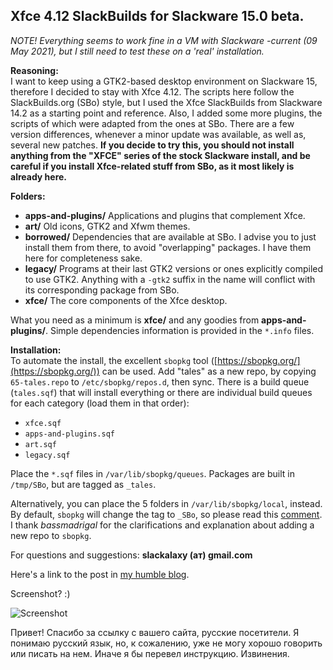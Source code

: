 ## Xfce 4.12 SlackBuilds for Slackware 15.0 beta.

*NOTE! Everything seems to work fine in a VM with Slackware -current (09 May 2021), but I still need to test these on a 'real' installation.*

**Reasoning:**  
I want to keep using a GTK2-based desktop environment on Slackware 15, therefore I decided to stay with Xfce 4.12. The scripts here follow the SlackBuilds.org (SBo) style, but I used the Xfce SlackBuilds from Slackware 14.2 as a starting point and reference. Also, I added some more plugins, the scripts of which were adapted from the ones at SBo. There are a few version differences, whenever a minor update was available, as well as, several new patches. **If you decide to try this, you should not install anything from the "XFCE" series of the stock Slackware install, and be careful if you install Xfce-related stuff from SBo, as it most likely is already here.**

**Folders:**  
 - **apps-and-plugins/** Applications and plugins that complement Xfce.
 - **art/** Old icons, GTK2 and Xfwm themes.
 - **borrowed/** Dependencies that are available at SBo. I advise you to just install them from there, to avoid "overlapping" packages. I have them here for completeness sake.
 - **legacy/** Programs at their last GTK2 versions or ones explicitly compiled to use GTK2. Anything with a `-gtk2` suffix in the name will conflict with its corresponding package from SBo.
 - **xfce/** The core components of the Xfce desktop.
 
What you need as a minimum is **xfce/** and any goodies from **apps-and-plugins/**. Simple dependencies information is provided in the `*.info` files. 

**Installation:**  
To automate the install, the excellent `sbopkg` tool ([https://sbopkg.org/](https://sbopkg.org/)) can be used. Add "tales" as a new repo, by copying `65-tales.repo` to `/etc/sbopkg/repos.d`, then sync. There is a build queue (`tales.sqf`) that will install everything or there are individual build queues for each category (load them in that order):
 - `xfce.sqf`
 - `apps-and-plugins.sqf`
 - `art.sqf`
 - `legacy.sqf`

Place the `*.sqf` files in `/var/lib/sbopkg/queues`. Packages are built in `/tmp/SBo`, but are tagged as `_tales`.

Alternatively, you can place the 5 folders in `/var/lib/sbopkg/local`, instead. By default, `sbopkg` will change the tag to `_SBo`, so please read this [comment](https://www.linuxquestions.org/questions/slackware-14/xfce-4-12-on-slackware-15-0-beta-gtk2-desktop-4175695004/#post6250087). I thank *bassmadrigal* for the clarifications and explanation about adding a new repo to `sbopkg`.

For questions and suggestions: **slackalaxy (ат) gmail.com**

Here's a link to the post in [my humble blog](https://slackalaxy.com/2021/06/30/gtk2-only-xfce-4-12-desktop/).

Screenshot? :)

![Screenshot](https://slackalaxy.files.wordpress.com/2021/06/scr.png?raw=true "Title")


Привет! Спасибо за ссылку с вашего сайта, русские посетители. Я понимаю русский язык, но, к сожалению, уже не могу хорошо говорить или писать на нем. Иначе я бы перевел инструкцию. Извинения.
